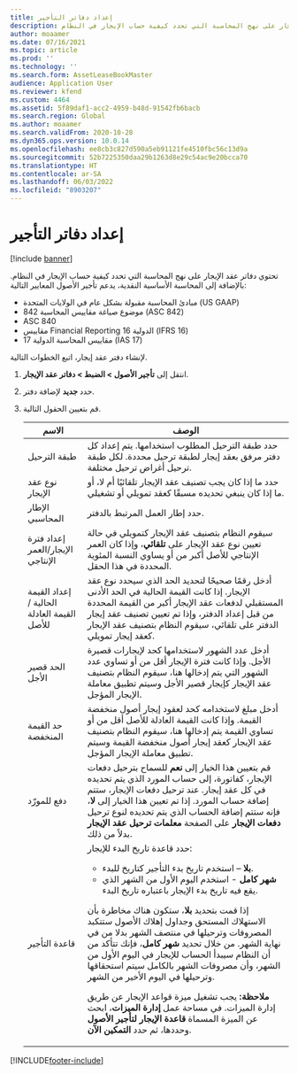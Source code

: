 ```yaml
---
title: إعداد دفاتر التأجير
description: توضح هذه المقالة المعلومات التي يتم الاحتفاظ بها في دفاتر عقد الإيجار. تحتوي دفاتر عقد الإيجار على نهج المحاسبة التي تحدد كيفية حساب الإيجار في النظام.
author: moaamer
ms.date: 07/16/2021
ms.topic: article
ms.prod: ''
ms.technology: ''
ms.search.form: AssetLeaseBookMaster
audience: Application User
ms.reviewer: kfend
ms.custom: 4464
ms.assetid: 5f89daf1-acc2-4959-b48d-91542fb6bacb
ms.search.region: Global
ms.author: moaamer
ms.search.validFrom: 2020-10-28
ms.dyn365.ops.version: 10.0.14
ms.openlocfilehash: ee8cb3c827d590a5eb91121fe4510fbc56c13d9a
ms.sourcegitcommit: 52b7225350daa29b1263d8e29c54ac9e20bcca70
ms.translationtype: HT
ms.contentlocale: ar-SA
ms.lasthandoff: 06/03/2022
ms.locfileid: "8903207"
---
```

# <a name="set-up-lease-books"></a>إعداد دفاتر التأجير

[!include [banner](../includes/banner.md)]

تحتوي دفاتر عقد الإيجار على نهج المحاسبة التي تحدد كيفية حساب الإيجار في النظام. بالإضافة إلى المحاسبة الأساسية النقدية، يدعم تأجير الأصول المعايير التالية:

- مبادئ المحاسبة مقبولة بشكل عام في الولايات المتحدة (US GAAP)
- موضوع صياغة مقاييس المحاسبة 842 (ASC 842)
- ASC 840
- مقاييس Financial Reporting الدولية 16 (IFRS 16)
- مقاييس المحاسبة الدولية 17 (IAS 17)

لإنشاء دفتر عقد إيجار، اتبع الخطوات التالية.

1. انتقل إلى **تأجير الأصول \> الضبط \> دفاتر عقد الإيجار**.
2. حدد **جديد** لإضافة دفتر.
3. قم بتعيين الحقول التالية.

    | الاسم                                     | الوصف |
    |------------------------------------------|-------------|
    | طبقة الترحيل                            | حدد طبقة الترحيل المطلوب استخدامها. يتم إعداد كل دفتر مرفق بعقد إيجار لطبقة ترحيل محددة. لكل طبقة ترحيل أغراض ترحيل مختلفة. |
    | نوع عقد الإيجار                               | حدد ما إذا كان يجب تصنيف عقد الإيجار تلقائيًا أم لا، أو ما إذا كان ينبغي تحديده مسبقًا كعقد تمويلي أو تشغيلي. |
    | الإطار المحاسبي                     | حدد إطار العمل المرتبط بالدفتر. |
    | إعداد فترة الإيجار/العمر الإنتاجي          | سيقوم النظام بتصنيف عقد الإيجار كتمويلي في حالة تعيين نوع عقد الإيجار على **تلقائي**، وإذا كان العمر الإنتاجي للأصل أكبر من أو يساوي النسبة المئوية المحددة في هذا الحقل.  |
    | إعداد القيمة الحالية / القيمة العادلة للأصل   | أدخل رقمًا صحيحًا لتحديد الحد الذي سيحدد نوع عقد الإيجار. إذا كانت القيمة الحالية في الحد الأدنى المستقبلي لدفعات عقد الإيجار أكبر من القيمة المحددة من قبل إعداد الدفتر، وإذا تم تعيين تصنيف عقد إيجار الدفتر على تلقائي، سيقوم النظام بتصنيف عقد الإيجار كعقد إيجار تمويلي. |
    | الحد قصير الأجل                     | أدخل عدد الشهور لاستخدامها كحد لإيجارات قصيرة الأجل. وإذا كانت فترة الإيجار أقل من أو تساوي عدد الشهور التي يتم إدخالها هنا، سيقوم النظام بتصنيف عقد الإيجار كإيجار قصير الأجل وسيتم تطبيق معاملة الإيجار المؤجل. |
    | حد القيمة المنخفضة                      | أدخل مبلغ لاستخدامه كحد لعقود إيجار أصول منخفضة القيمة. وإذا كانت القيمة العادلة للأصل أقل من أو تساوي القيمة يتم إدخالها هنا، سيقوم النظام بتصنيف عقد الإيجار كعقد إيجار أصول منخفضة القيمة وسيتم تطبيق معاملة الإيجار المؤجل. |
    | دفع للمورّد                            | قم بتعيين هذا الخيار إلى **نعم** للسماح بترحيل دفعات الإيجار، كفاتورة، إلى حساب المورد الذي يتم تحديده في كل عقد إيجار. عند ترحيل دفعات الإيجار، ستتم إضافة حساب المورد. إذا تم تعيين هذا الخيار إلى **لا**، فإنه ستتم إضافة الحساب الذي يتم تحديده لنوع ترحيل **دفعات الإيجار** على الصفحة **معلمات ترحيل عقد الإيجار** بدلاً من ذلك. |
    | قاعدة التأجير                       | حدد قاعدة تاريخ البدء للإيجار:<ul><li><b>بلا</b> – استخدم تاريخ بدء التأجير كتاريخ للبدء.</li><li><b>شهر كامل</b> - استخدم اليوم الأول من الشهر الذي يقع فيه تاريخ بدء الإيجار باعتباره تاريخ البدء.</li></ul><p>إذا قمت بتحديد <b>بلا</b>، ستكون هناك مخاطرة بأن الاستهلاك المستحق وجداول إهلاك الأصول ستتكبد المصروفات وترحيلها في منتصف الشهر بدلا من في نهاية الشهر. من خلال تحديد <b>شهر كامل</b>، فإنك تتأكد من أن النظام سيبدأ الحساب للإيجار في اليوم الأول من الشهر، وأن مصروفات الشهر بالكامل سيتم استحقاقها وترحيلها في اليوم الأخير من الشهر.</p><p><strong>ملاحظة:</strong> يجب تشغيل ميزة قواعد الإيجار عن طريق إدارة الميزات. في مساحة عمل <b>إدارة الميزات</b>، ابحث عن الميزة المسماة <b>قاعدة الإيجار لتأجير الأصول</b> وحددها، ثم حدد <b>التمكين الآن</b>.</p> |


[!INCLUDE[footer-include](../../includes/footer-banner.md)]
